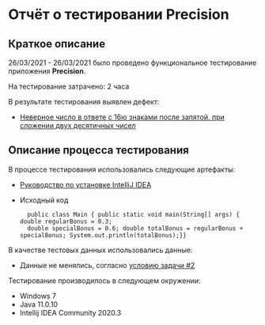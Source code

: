 # Отчёт о тестировании Precision
## Краткое описание
26/03/2021 - 26/03/2021 было проведено функциональное тестирование приложения **Precision**.    
 
На тестирование затрачено: 2 часа    
 
В результате тестирования выявлен дефект:    

* [Неверное число в ответе с 16ю знаками после запятой, при сложении двух десятичных чисел](https://github.com/Maksim-Shalaev/Precision/issues/1)  

## Описание процесса тестирования
В процессе тестирования использовались следующие артефакты:  
 
* [Руководство по установке IntelliJ IDEA](https://github.com/netology-code/javaqa-homeworks/blob/master/intro/idea.md)
* Исходный код
    
		public class Main { public static void main(String[] args) { double regularBonus = 0.3;
        double specialBonus = 0.6; double totalBonus = regularBonus + specialBonus; System.out.println(totalBonus);}} 

В качестве тестовых данных использовались данные:   

* Данные не менялись, согласно [условию задачи #2](https://github.com/netology-code/javaqa-homeworks/tree/master/programming) 
   
Тестирование производилось в следующем окружении: 

* Windows 7   
* Java 11.0.10  
* Intellij IDEA Community 2020.3
